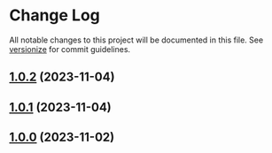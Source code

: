 # Change Log

All notable changes to this project will be documented in this file. See [versionize](https://github.com/versionize/versionize) for commit guidelines.

<a name="1.0.2"></a>
## [1.0.2](https://www.github.com/prparmar77/pulumi/releases/tag/v1.0.2) (2023-11-04)

<a name="1.0.1"></a>
## [1.0.1](https://www.github.com/prparmar77/pulumi/releases/tag/v1.0.1) (2023-11-04)

<a name="1.0.0"></a>
## [1.0.0](https://www.github.com/prparmar77/pulumi/releases/tag/v1.0.0) (2023-11-02)

